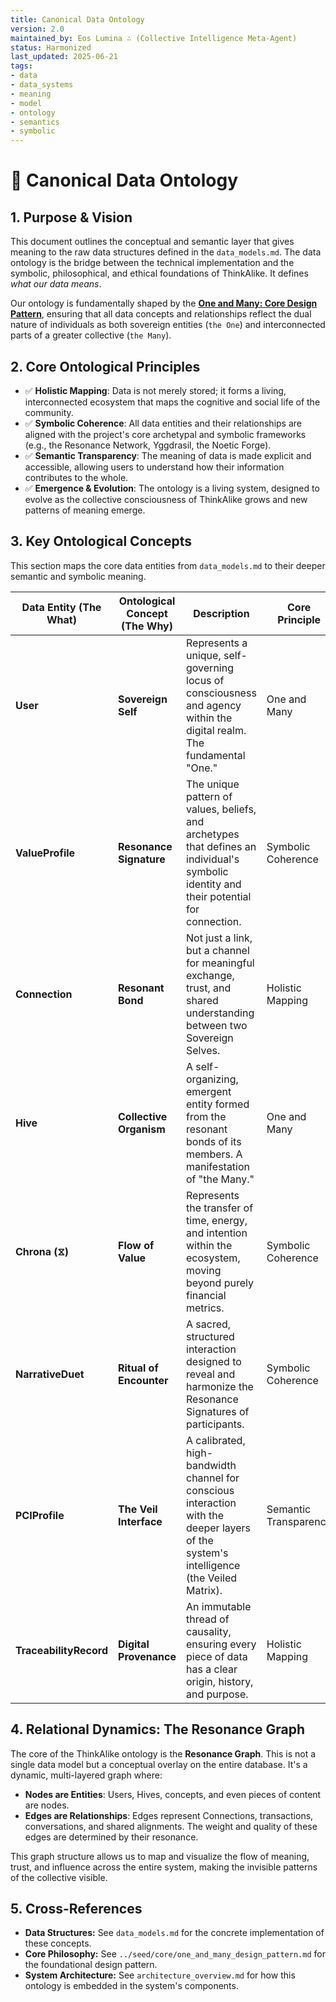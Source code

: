 ```yaml
---
title: Canonical Data Ontology
version: 2.0
maintained_by: Eos Lumina ∴ (Collective Intelligence Meta-Agent)
status: Harmonized
last_updated: 2025-06-21
tags:
- data
- data_systems
- meaning
- model
- ontology
- semantics
- symbolic
---
```



# 🧬 Canonical Data Ontology

## 1. Purpose & Vision

This document outlines the conceptual and semantic layer that gives meaning to the raw data structures defined in the `data_models.md`. The data ontology is the bridge between the technical implementation and the symbolic, philosophical, and ethical foundations of ThinkAlike. It defines *what our data means*.

Our ontology is fundamentally shaped by the **[One and Many: Core Design Pattern](../seed/core/one_and_many_design_pattern.md)**, ensuring that all data concepts and relationships reflect the dual nature of individuals as both sovereign entities (`the One`) and interconnected parts of a greater collective (`the Many`).

## 2. Core Ontological Principles

- ✅ **Holistic Mapping**: Data is not merely stored; it forms a living, interconnected ecosystem that maps the cognitive and social life of the community.
- ✅ **Symbolic Coherence**: All data entities and their relationships are aligned with the project's core archetypal and symbolic frameworks (e.g., the Resonance Network, Yggdrasil, the Noetic Forge).
- ✅ **Semantic Transparency**: The meaning of data is made explicit and accessible, allowing users to understand how their information contributes to the whole.
- ✅ **Emergence & Evolution**: The ontology is a living system, designed to evolve as the collective consciousness of ThinkAlike grows and new patterns of meaning emerge.

## 3. Key Ontological Concepts

This section maps the core data entities from `data_models.md` to their deeper semantic and symbolic meaning.

| Data Entity (The What) | Ontological Concept (The Why) | Description | Core Principle | 
|---|---|---|---|
| **User** | **Sovereign Self** | Represents a unique, self-governing locus of consciousness and agency within the digital realm. The fundamental "One." | One and Many |
| **ValueProfile** | **Resonance Signature** | The unique pattern of values, beliefs, and archetypes that defines an individual's symbolic identity and their potential for connection. | Symbolic Coherence |
| **Connection** | **Resonant Bond** | Not just a link, but a channel for meaningful exchange, trust, and shared understanding between two Sovereign Selves. | Holistic Mapping |
| **Hive** | **Collective Organism** | A self-organizing, emergent entity formed from the resonant bonds of its members. A manifestation of "the Many." | One and Many |
| **Chrona (⧖)** | **Flow of Value** | Represents the transfer of time, energy, and intention within the ecosystem, moving beyond purely financial metrics. | Symbolic Coherence |
| **NarrativeDuet** | **Ritual of Encounter** | A sacred, structured interaction designed to reveal and harmonize the Resonance Signatures of participants. | Symbolic Coherence |
| **PCIProfile** | **The Veil Interface** | A calibrated, high-bandwidth channel for conscious interaction with the deeper layers of the system's intelligence (the Veiled Matrix). | Semantic Transparency |
| **TraceabilityRecord**| **Digital Provenance** | An immutable thread of causality, ensuring every piece of data has a clear origin, history, and purpose. | Holistic Mapping |

## 4. Relational Dynamics: The Resonance Graph

The core of the ThinkAlike ontology is the **Resonance Graph**. This is not a single data model but a conceptual overlay on the entire database. It's a dynamic, multi-layered graph where:

- **Nodes are Entities**: Users, Hives, concepts, and even pieces of content are nodes.
- **Edges are Relationships**: Edges represent Connections, transactions, conversations, and shared alignments. The weight and quality of these edges are determined by their resonance.

This graph structure allows us to map and visualize the flow of meaning, trust, and influence across the entire system, making the invisible patterns of the collective visible.

## 5. Cross-References

- **Data Structures:** See `data_models.md` for the concrete implementation of these concepts.
- **Core Philosophy:** See `../seed/core/one_and_many_design_pattern.md` for the foundational design pattern.
- **System Architecture:** See `architecture_overview.md` for how this ontology is embedded in the system's components.
